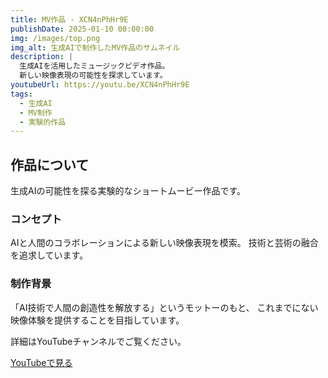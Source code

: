 ```yaml
---
title: MV作品 - XCN4nPhHr9E
publishDate: 2025-01-10 00:00:00
img: /images/top.png
img_alt: 生成AIで制作したMV作品のサムネイル
description: |
  生成AIを活用したミュージックビデオ作品。
  新しい映像表現の可能性を探求しています。
youtubeUrl: https://youtu.be/XCN4nPhHr9E
tags:
  - 生成AI
  - MV制作
  - 実験的作品
---
```


## 作品について

生成AIの可能性を探る実験的なショートムービー作品です。

### コンセプト

AIと人間のコラボレーションによる新しい映像表現を模索。
技術と芸術の融合を追求しています。

### 制作背景

「AI技術で人間の創造性を解放する」というモットーのもと、
これまでにない映像体験を提供することを目指しています。

詳細はYouTubeチャンネルでご覧ください。

[YouTubeで見る](http://www.youtube.com/@M1RA_Archive_Project)
